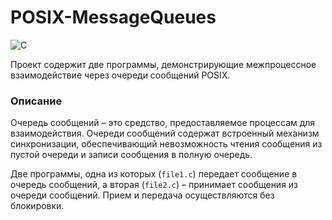 # POSIX-MessageQueues
![C](https://img.shields.io/badge/C-blue.svg)

Проект содержит две программы, демонстрирующие межпроцессное взаимодействие через очереди сообщений POSIX.

### Описание

Очередь сообщений – это средство, предоставляемое процессам для взаимодействия. 
Очереди сообщений содержат встроенный механизм синхронизации, обеспечивающий невозможность чтения сообщения из пустой очереди и записи сообщения в полную очередь.

Две программы, одна из которых (`file1.c`) передает сообщение в очередь сообщений, а вторая (`file2.c`) – принимает сообщения из очереди сообщений. Прием и передача осуществляются без блокировки.

